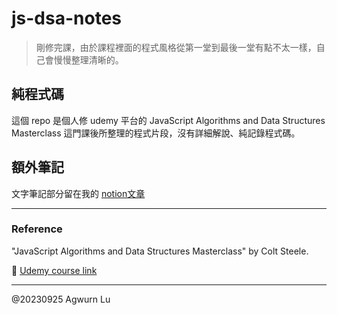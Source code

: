 # js-dsa-notes

> 剛修完課，由於課程裡面的程式風格從第一堂到最後一堂有點不太一樣，自己會慢慢整理清晰的。

## 純程式碼
這個 repo 是個人修 udemy 平台的 JavaScript Algorithms and Data Structures Masterclass 這門課後所整理的程式片段，沒有詳細解說、純記錄程式碼。

## 額外筆記
文字筆記部分留在我的 [notion文章](https://olivine-column-56a.notion.site/udemy-JavaScript-Algorithms-and-Data-Structures-Masterclass-c960187bce8745ddbe9223a17ce25d43?pvs=4)

---
### Reference
"JavaScript Algorithms and Data Structures Masterclass"
by Colt Steele.

🔗 [Udemy course link](https://www.udemy.com/course/js-algorithms-and-data-structures-masterclass/)

---
@20230925 Agwurn Lu